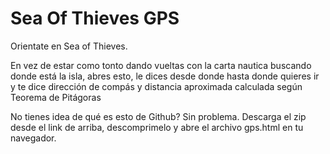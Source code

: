 # Sea Of Thieves GPS
Orientate en Sea of Thieves.

En vez de estar como tonto dando vueltas con la carta nautica buscando donde está la isla, abres esto, le dices desde donde hasta donde quieres ir y te dice dirección de compás y distancia aproximada calculada según Teorema de Pitágoras

No tienes idea de qué es esto de Github?
Sin problema. Descarga el zip desde el link de arriba, descomprimelo y abre el archivo gps.html en tu navegador.
